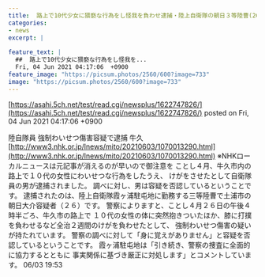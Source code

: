 ```yaml
---
title:  路上で10代少女に猥褻な行為をし怪我を負わせ逮捕・陸上自衛隊の朝日３等陸曹(26) 
categories:
- news
excerpt: |
  
feature_text: |
  ##  路上で10代少女に猥褻な行為をし怪我を...
  Fri, 04 Jun 2021 04:17:06  +0900
feature_image: "https://picsum.photos/2560/600?image=733"
image: "https://picsum.photos/2560/600?image=733"
---
```


[https://asahi.5ch.net/test/read.cgi/newsplus/1622747826/](https://asahi.5ch.net/test/read.cgi/newsplus/1622747826/)
posted on Fri, 04 Jun 2021 04:17:06  +0900

<!--more-->

陸自隊員 強制わいせつ傷害容疑で逮捕 牛久 [http://www3.nhk.or.jp/lnews/mito/20210603/1070013290.html](http://www3.nhk.or.jp/lnews/mito/20210603/1070013290.html) ※NHKローカルニュースは元記事が消えるのが早いので御注意を ことし４月、牛久市内の路上で１０代の女性にわいせつな行為をしたうえ、 けがをさせたとして自衛隊員の男が逮捕されました。 調べに対し、男は容疑を否認しているということです。 逮捕されたのは、陸上自衛隊霞ヶ浦駐屯地に勤務する三等陸曹で土浦市の朝日大介容疑者（２６）です。 警察によりますと、ことし４月２６日の午後４時半ごろ、牛久市の路上で １０代の女性の体に突然抱きついたほか、膝に打撲を負わせるなど全治２週間のけがを負わせたとして、 強制わいせつ傷害の疑いが持たれています。 警察の調べに対して「身に覚えがありません」と容疑を否認しているということです。 霞ヶ浦駐屯地は「引き続き、警察の捜査に全面的に協力するとともに 事実関係に基づき厳正に対処します」とコメントしています。 06/03 19:53
